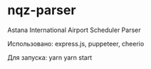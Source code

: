 # nqz-parser
Astana International Airport Scheduler Parser

Использовано: express.js, puppeteer, cheerio

Для запуска: 
yarn
yarn start


